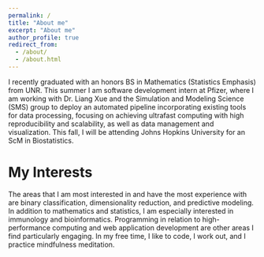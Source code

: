```yaml
---
permalink: /
title: "About me"
excerpt: "About me"
author_profile: true
redirect_from: 
  - /about/
  - /about.html
---
```


I recently graduated with an honors BS in Mathematics \(Statistics Emphasis\) from UNR. This summer I am software development intern at Pfizer, where I am working with Dr. Liang Xue and the Simulation and Modeling Science (SMS) group to deploy an automated pipeline incorporating existing tools for data processing, focusing on achieving ultrafast computing with high reproducibility and scalability, as well as data management and visualization. This fall, I will be attending Johns Hopkins University for an ScM in Biostatistics.

My Interests
======
The areas that I am most interested in and have the most experience with are binary classification, dimensionality reduction, and predictive modeling. In addition to mathematics and statistics, I am especially interested in immunology and bioinformatics. Programming in relation to high-performance computing and web application development are other areas I find particularly engaging. In my free time, I like to code, I work out, and I practice mindfulness meditation.

